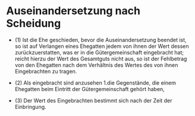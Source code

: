 # Auseinandersetzung nach Scheidung

- (1) Ist die Ehe geschieden, bevor die Auseinandersetzung beendet ist, so ist auf Verlangen eines Ehegatten jedem von ihnen der Wert dessen zurückzuerstatten, was er in die Gütergemeinschaft eingebracht hat; reicht hierzu der Wert des Gesamtguts nicht aus, so ist der Fehlbetrag von den Ehegatten nach dem Verhältnis des Wertes des von ihnen Eingebrachten zu tragen.

- (2) Als eingebracht sind anzusehen 1.die Gegenstände, die einem Ehegatten beim Eintritt der Gütergemeinschaft gehört haben,

- (3) Der Wert des Eingebrachten bestimmt sich nach der Zeit der Einbringung.

